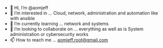 - 👋 Hi, I’m @aomjeff
- 👀 I’m interested in ... Cloud, network, administration and automation like with ansible
- 🌱 I’m currently learning ... network and systems
- 💞️ I’m looking to collaborate on ... everything as well as is System administration or cybersecurity works
- 📫 How to reach me ...  aomjeff.root@gmail.com

<!---
aomjeff/aomjeff is a ✨ special ✨ repository because its `README.md` (this file) appears on your GitHub profile.
You can click the Preview link to take a look at your changes.
--->

